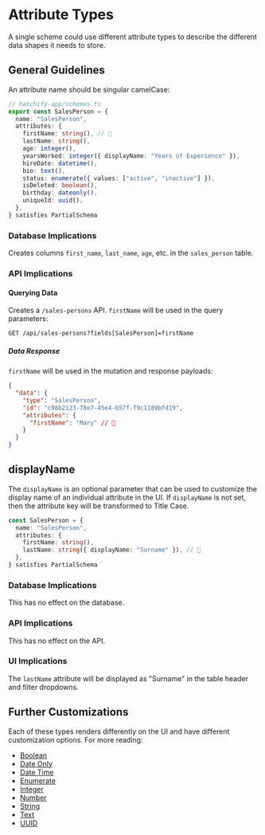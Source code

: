 # Attribute Types

A single scheme could use different attribute types to describe the different data shapes it needs to store.

## General Guidelines

An attribute name should be singular camelCase:

```typescript
// hatchify-app/schemas.ts
export const SalesPerson = {
  name: "SalesPerson",
  attributes: {
    firstName: string(), // 👀
    lastName: string(),
    age: integer(),
    yearsWorked: integer({ displayName: "Years of Experience" }),
    hireDate: datetime(),
    bio: text(),
    status: enumerate({ values: ["active", "inactive"] }),
    isDeleted: boolean(),
    birthday: dateonly(),
    uniqueId: uuid(),
  },
} satisfies PartialSchema
```

### Database Implications

Creates columns `first_name`, `last_name`, `age`, etc. in the `sales_person` table.

### API Implications

#### Querying Data

Creates a `/sales-persons` API.
`firstName` will be used in the query parameters:

```
GET /api/sales-persons?fields[SalesPerson]=firstName
```

##### Data Response

`firstName` will be used in the mutation and response payloads:

```json
{
  "data": {
    "type": "SalesPerson",
    "id": "c98b2123-78e7-45e4-b57f-f9c1189bfd19",
    "attributes": {
      "firstName": "Mary" // 👀
    }
  }
}
```

## displayName

The `displayName` is an optional parameter that can be used to customize the display name of an individual attribute in the UI. If `displayName` is not set, then the attribute key will be transformed to Title Case.

```ts
const SalesPerson = {
  name: "SalesPerson",
  attributes: {
    firstName: string(),
    lastName: string({ displayName: "Surname" }), // 👀
  },
} satisfies PartialSchema
```

### Database Implications

This has no effect on the database.

### API Implications

This has no effect on the API.

### UI Implications

The `lastName` attribute will be displayed as "Surname" in the table header and filter dropdowns.

## Further Customizations

Each of these types renders differently on the UI and have different customization options. For more reading:

- [Boolean](./boolean.md)
- [Date Only](./dateonly.md)
- [Date Time](./datetime.md)
- [Enumerate](./enum.md)
- [Integer](./integer.md)
- [Number](./number.md)
- [String](./string.md)
- [Text](./text.md)
- [UUID](./uuid.md)
